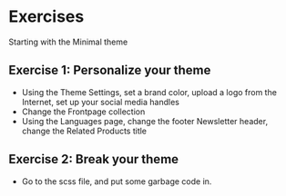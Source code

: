 # Exercises

Starting with the Minimal theme

## Exercise 1: Personalize your theme
* Using the Theme Settings, set a brand color, upload a logo from the Internet, set up your social media handles
* Change the Frontpage collection
* Using the Languages page, change the footer Newsletter header, change the Related Products title

## Exercise 2: Break your theme
* Go to the scss file, and put some garbage code in.
